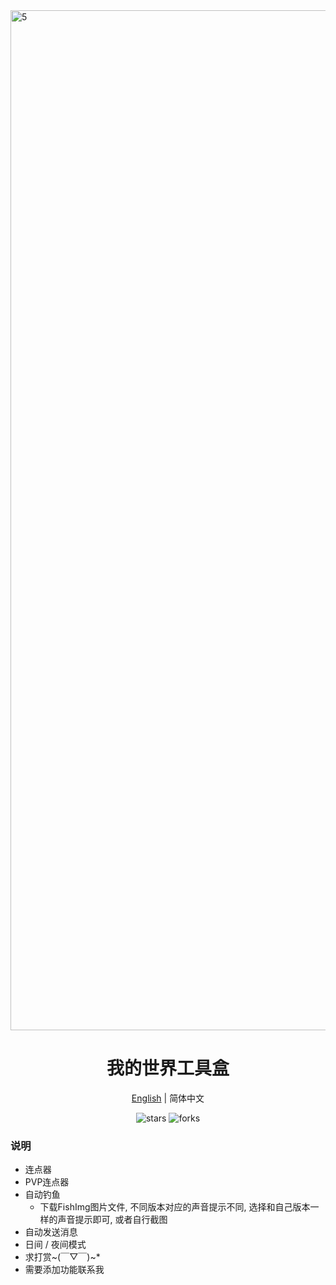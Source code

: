 <img width="2912" height="1632" alt="5" src="https://github.com/user-attachments/assets/d8c67278-e362-4e04-a926-b0be6b101784" />

<div align="center">
  <h1>我的世界工具盒</h1>
  <div>
    <a href="https://github.com/Kamio-Misuzu/MC_ToolBox/blob/master/README_EN.md">English</a> | 
    <a >简体中文</a> 
  </div>
  <p>
    <img src="https://img.shields.io/github/stars/Kamio-Misuzu/MC_ToolBox?style=social" alt="stars">
    <img src="https://img.shields.io/github/forks/Kamio-Misuzu/MC_ToolBox?style=social" alt="forks">
  </p>
</div>



### 说明
- 连点器
- PVP连点器
- 自动钓鱼
  - 下载FishImg图片文件, 不同版本对应的声音提示不同, 选择和自己版本一样的声音提示即可, 或者自行截图
- 自动发送消息
- 日间 / 夜间模式
- 求打赏~(￣▽￣)~*
- 需要添加功能联系我


